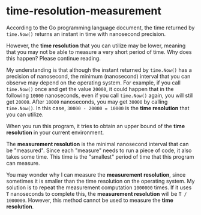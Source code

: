 # time-resolution-measurement

According to the Go programming language document, the time returned by `time.Now()` returns an instant in time with nanosecond precision.

However, the **time resolution** that you can utilize may be lower, meaning that you may not be able to measure a very short period of time. Why does this happen? Please continue reading.

My understanding is that although the instant returned by `time.Now()` has a precision of nanosecond, the minimum (nanosecond) interval that you can observe may depend on the operating system. For example, if you call `time.Now()` once and get the value `20000`, it could happen that in the following `10000` nanoseconds, even if you call `time.Now()` again, you will still get `20000`. After `10000` nanoseconds, you may get `30000` by calling `time.Now()`. In this case, `30000 - 20000 = 10000` is the **time resolution** that you can utilize.

When you run this program, it tries to obtain an upper bound of the **time resolution** in your current environment.

The **measurement resolution** is the minimal nanosecond interval that can be "measured". Since each "measure" needs to run a piece of code, it also takes some time. This time is the "smallest" period of time that this program can measure.

You may wonder why I can measure the **measurement resolution**, since sometimes it is smaller than the time resolution on the operating system. My solution is to repeat the measurement computation `1000000` times. If it uses `T` nanoseconds to complete this, the **measurement resolution** will be `T / 1000000`. However, this method cannot be used to measure the **time resolution**.
